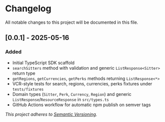 # Changelog

All notable changes to this project will be documented in this file.

## [0.0.1] - 2025-05-16

### Added
- Initial TypeScript SDK scaffold
- `searchSitters` method with validation and generic `ListResponse<Sitter>` return type
- `getRegions`, `getCurrencies`, `getPerks` methods returning `ListResponse<*>`
- VCR-style tests for search, regions, currencies, perks fixtures under `tests/fixtures`
- Domain types (`Sitter`, `Perk`, `Currency`, `Region`) and generic `ListResponse`/`ResourceResponse` in `src/types.ts`
- GitHub Actions workflow for automatic npm publish on semver tags

*This project adheres to [Semantic Versioning](https://semver.org/).* 

